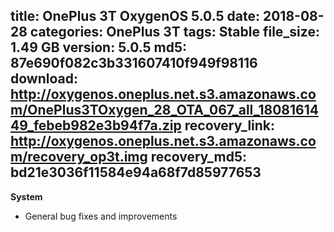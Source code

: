 title: OnePlus 3T OxygenOS 5.0.5
date: 2018-08-28
categories: OnePlus 3T
tags: Stable
file_size: 1.49 GB
version: 5.0.5
md5: 87e690f082c3b331607410f949f98116
download: http://oxygenos.oneplus.net.s3.amazonaws.com/OnePlus3TOxygen_28_OTA_067_all_1808161449_febeb982e3b94f7a.zip
recovery_link: http://oxygenos.oneplus.net.s3.amazonaws.com/recovery_op3t.img
recovery_md5: bd21e3036f11584e94a68f7d85977653 
---
**System**

* General bug fixes and improvements
